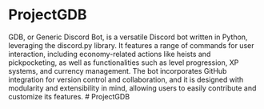 # ProjectGDB
GDB, or Generic Discord Bot, is a versatile Discord bot written in Python, leveraging the discord.py library. It features a range of commands for user interaction, including economy-related actions like heists and pickpocketing, as well as functionalities such as level progression, XP systems, and currency management. The bot incorporates GitHub integration for version control and collaboration, and it is designed with modularity and extensibility in mind, allowing users to easily contribute and customize its features.
#   P r o j e c t G D B  
 